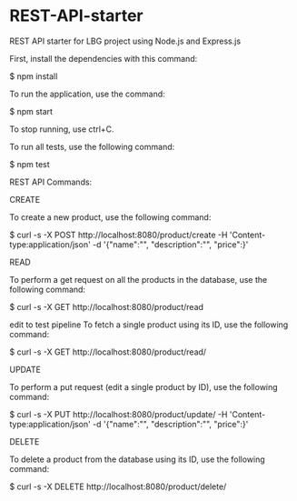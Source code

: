 # REST-API-starter
REST API starter for LBG project using Node.js and Express.js


First, install the dependencies with this command:

$ npm install

To run the application, use the command:

$ npm start

To stop running, use ctrl+C.

To run all tests, use the following command:

$ npm test



REST API Commands:

CREATE 

To create a new product, use the following command:

$ curl -s -X POST http://localhost:8080/product/create -H 'Content-type:application/json' -d '{"name":"<your-product-name>", "description":"<your-description>", "price":<price>}'

READ

To perform a get request on all the products in the database, use the following command:

$ curl -s -X GET http://localhost:8080/product/read

  edit to test pipeline
To fetch a single product using its ID, use the following command:

$ curl -s -X GET http://localhost:8080/product/read/<id>

UPDATE

To perform a put request (edit a single product by ID), use the following command:

$ curl -s -X PUT http://localhost:8080/product/update/<id> -H 'Content-type:application/json'  -d '{"name":"<updated-name>", "description":"<updated-description>", "price":<updated-price>}'

DELETE

To delete a product from the database using its ID, use the following command:

$ curl -s -X DELETE http://localhost:8080/product/delete/<id>
